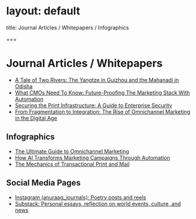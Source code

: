 # layout: default

title: Journal Articles / Whitepapers / Infographics

===

# Journal Articles / Whitepapers

* [A Tale of Two Rivers: The Yangtze in Guizhou and the Mahanadi in Odisha](https://www.ssispune.edu.in/assets/pdf/research_publication/ICS_Anurag.pdf)
* [What CMOs Need To Know: Future-Proofing The Marketing Stack With Automation](https://exelaxme.com/whitepaper-guide/what-cmos-need-to-know-future-proofing-the-marketing-stack-with-automation)
* [Securing the Print Infrastructure: A Guide to Enterprise Security](https://exelaxme.com/whitepaper-guide/securing-the-print-infrastructure-a-guide-to-enterprise-security)
* [From Fragmentation to Integration: The Rise of Omnichannel Marketing in the Digital Age](https://exelaxme.com/whitepaper-guide/from-fragmentation-to-integration-the-rise-of-omnichannel-marketing-in-the-digital-age)

## Infographics

* [The Ultimate Guide to Omnichannel Marketing](https://exelaxme.com/infographic/the-ultimate-guide-to-omnichannel-marketing)
* [How AI Transforms Marketing Campaigns Through Automation](https://exelaxme.com/infographic/how-ai-transforms-marketing-campaigns-through-automation)
* [The Mechanics of Transactional Print and Mail](https://exelaxme.com/infographic/the-mechanics-of-transactional-print-and-mail)

## Social Media Pages

* [Instagram (anuraag\_journals): Poetry posts and reels](https://www.instagram.com/anuraag_journals/?hl=en)
* [Substack: Personal essays, reflection on world events, culture, and news](https://substack.com/@theanuraag)
